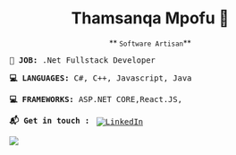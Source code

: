 <div align="center">
<h1>Thamsanqa Mpofu 👋</h1>


** `Software Artisan`**

</div>
<samp>

  **💎 JOB:** .Net Fullstack Developer 

**💻 LANGUAGES:** C#, C++, Javascript, Java

**💻 FRAMEWORKS:** ASP.NET CORE,React.JS, 

**:mailbox_with_mail: Get in touch :** 
<a href="https://www.linkedin.com/in/thamsanqa-mpofu/">
    <img src="https://raw.githubusercontent.com/MikeCodesDotNET/MikeCodesDotNET/a8abbf37441f3253f74ea255a47f289208d7568c/Resources/linkedIn.svg" alt="LinkedIn" style="vertical-align:top; margin:4px">
  </a>


 <picture>
<source 
  srcset="https://github-readme-stats.vercel.app/api?username=thamue1892&show_icons=true&theme=dark"
  media="(prefers-color-scheme: dark)"
/>
<source
  srcset="https://github-readme-stats.vercel.app/api?username=thamue1892&show_icons=true"
  media="(prefers-color-scheme: light), (prefers-color-scheme: no-preference)"
/>
<img src="https://github-readme-stats.vercel.app/api?username=thamue1892&show_icons=true" />
</picture>

</a>
</samp>
<!--
**Thamue1892/Thamue1892** is a ✨ _special_ ✨ repository because its `README.md` (this file) appears on your GitHub profile.

Here are some ideas to get you started:

- 🔭 I’m currently working on ...
- 🌱 I’m currently learning ...
- 👯 I’m looking to collaborate on ...
- 🤔 I’m looking for help with ...
- 💬 Ask me about ...
- 📫 How to reach me: ...
- 😄 Pronouns: ...
- ⚡ Fun fact: ...
-->

